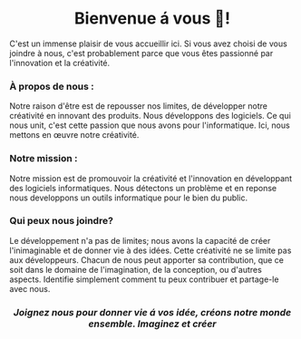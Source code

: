 <h1 style="text-align: center;">Bienvenue á vous 🙂!</h1>
<p>
   C'est un immense plaisir de vous accueillir ici. Si vous avez choisi de vous joindre à nous, c'est probablement parce que vous êtes passionné par l'innovation et la créativité.
</p>
<h3>À propos de nous :</h3>
<p>
  Notre raison d'être est de repousser nos limites, de développer notre créativité en innovant des produits. Nous développons des logiciels. Ce qui nous unit, c'est cette passion que nous avons pour l'informatique. Ici, nous mettons en œuvre notre créativité.
</p>
<h3>
   Notre mission :
</h3>
<p>
  Notre mission est de promouvoir la créativité et l'innovation en développant des logiciels informatiques. Nous détectons un problème et en reponse nous developpons un outils informatique pour le bien du public.
</p>

<h3> Qui peux nous joindre?</h3>
<p>
Le développement n'a pas de limites; nous avons la capacité de créer l'inimaginable et de donner vie à des idées. Cette créativité ne se limite pas aux développeurs. Chacun de nous peut apporter sa contribution, que ce soit dans le domaine de l'imagination, de la conception, ou d'autres aspects. Identifie simplement comment tu peux contribuer et partage-le avec nous.
</p>

<h3 align="center" color="blue"><i> Joignez nous pour donner vie á vos idée, créons notre monde ensemble. Imaginez et créer</i>
</h3>
